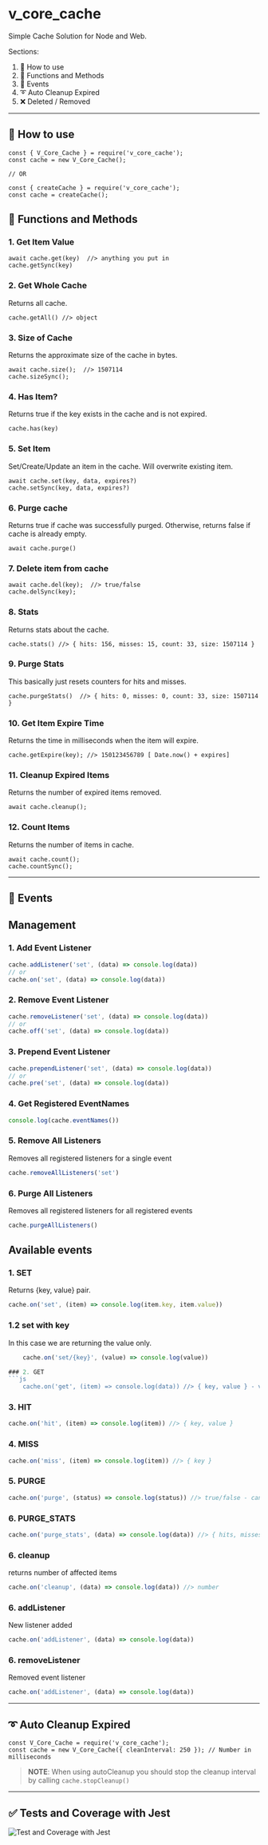 # v_core_cache

Simple Cache Solution for Node and Web.

Sections:

1. 📑 How to use
2. 🚗 Functions and Methods
3. 🎪 Events
4. ➰ Auto Cleanup Expired
5. ❌ Deleted / Removed

---

## 📑 How to use

    const { V_Core_Cache } = require('v_core_cache');
    const cache = new V_Core_Cache();

    // OR

    const { createCache } = require('v_core_cache');
    const cache = createCache();

## 🚗 Functions and Methods

### 1. Get Item Value

    await cache.get(key)  //> anything you put in
    cache.getSync(key)

### 2. Get Whole Cache

Returns all cache.

    cache.getAll() //> object

### 3. Size of Cache

Returns the approximate size of the cache in bytes.

    await cache.size();  //> 1507114
    cache.sizeSync();

### 4. Has Item?

Returns true if the key exists in the cache and is not expired.

    cache.has(key)

### 5. Set Item

Set/Create/Update an item in the cache. Will overwrite existing item.

    await cache.set(key, data, expires?)
    cache.setSync(key, data, expires?)

### 6. Purge cache

Returns true if cache was successfully purged. Otherwise, returns false if cache is already empty.

    await cache.purge()

### 7. Delete item from cache

    await cache.del(key);  //> true/false
    cache.delSync(key);

### 8. Stats

Returns stats about the cache.

    cache.stats() //> { hits: 156, misses: 15, count: 33, size: 1507114 }

### 9. Purge Stats

This basically just resets counters for hits and misses.

    cache.purgeStats()  //> { hits: 0, misses: 0, count: 33, size: 1507114 }

### 10. Get Item Expire Time

Returns the time in milliseconds when the item will expire.

    cache.getExpire(key); //> 150123456789 [ Date.now() + expires]

### 11. Cleanup Expired Items

Returns the number of expired items removed.

    await cache.cleanup();

### 12. Count Items

Returns the number of items in cache.

    await cache.count();
    cache.countSync();

---

## 🎪 Events

## Management

### 1. Add Event Listener

```js
cache.addListener('set', (data) => console.log(data))
// or
cache.on('set', (data) => console.log(data))
```

### 2. Remove Event Listener

```js
cache.removeListener('set', (data) => console.log(data))
// or
cache.off('set', (data) => console.log(data))
```

### 3. Prepend Event Listener

```js
cache.prependListener('set', (data) => console.log(data))
// or
cache.pre('set', (data) => console.log(data))
```

### 4. Get Registered EventNames

```js
console.log(cache.eventNames())
```

### 5. Remove All Listeners

Removes all registered listeners for a single event

```js
cache.removeAllListeners('set')
```

### 6. Purge All Listeners

Removes all registered listeners for all registered events

```js
cache.purgeAllListeners()
```

## Available events

### 1. SET

Returns {key, value} pair.

```js
cache.on('set', (item) => console.log(item.key, item.value))
```

### 1.2 set with key

In this case we are returning the value only.

````js
    cache.on('set/{key}', (value) => console.log(value))

### 2. GET
```js
    cache.on('get', (item) => console.log(data)) //> { key, value } - value can be undefined
````

### 3. HIT

```js
cache.on('hit', (item) => console.log(item)) //> { key, value }
```

### 4. MISS

```js
cache.on('miss', (item) => console.log(item)) //> { key }
```

### 5. PURGE

```js
cache.on('purge', (status) => console.log(status)) //> true/false - can return false if already empty
```

### 6. PURGE_STATS

```js
cache.on('purge_stats', (data) => console.log(data)) //> { hits, misses, count, size } - returns stats after purging them.
```

### 6. cleanup

returns number of affected items

```js
cache.on('cleanup', (data) => console.log(data)) //> number
```

### 6. addListener

New listener added

```js
cache.on('addListener', (data) => console.log(data))
```

### 6. removeListener

Removed event listener

```js
cache.on('addListener', (data) => console.log(data))
```

---

## ➰ Auto Cleanup Expired

    const V_Core_Cache = require('v_core_cache');
    const cache = new V_Core_Cache({ cleanInterval: 250 }); // Number in milliseconds

> **NOTE**: When using autoCleanup you should stop the cleanup interval by calling `cache.stopCleanup()`

---

## **✅ Tests and Coverage with Jest**

![Test and Coverage with Jest](coverage.png)

